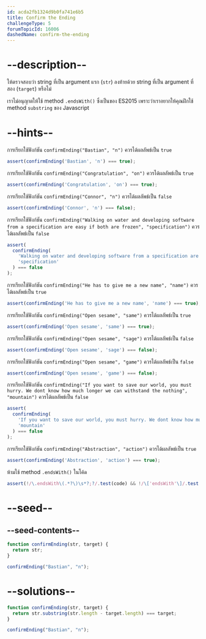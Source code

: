 ```yaml
---
id: acda2fb1324d9b0fa741e6b5
title: Confirm the Ending
challengeType: 5
forumTopicId: 16006
dashedName: confirm-the-ending
---
```


# --description--
ให้ตรวจสอบว่า string ที่เป็น argument แรก (`str`) ลงท้ายด้วย string ที่เป็น argument ที่สอง (`target`) หรือไม่

เราไม่อนุญาตให้ใช้ method `.endsWith()` ซึ่งเป็นของ ES2015 เพราะว่าเราอยากให้คุณฝึกใช้ method `substring` ของ Javascript

# --hints--

การเรียกใช้ฟังก์ชัน `confirmEnding("Bastian", "n")` ควรได้ผลลัพธ์เป็น `true`

```js
assert(confirmEnding('Bastian', 'n') === true);
```

การเรียกใช้ฟังก์ชัน `confirmEnding("Congratulation", "on")` ควรได้ผลลัพธ์เป็น `true`

```js
assert(confirmEnding('Congratulation', 'on') === true);
```

การเรียกใช้ฟังก์ชัน `confirmEnding("Connor", "n")` ควรได้ผลลัพธ์เป็น `false`

```js
assert(confirmEnding('Connor', 'n') === false);
```

การเรียกใช้ฟังก์ชัน `confirmEnding("Walking on water and developing software from a specification are easy if both are frozen", "specification")` ควรได้ผลลัพธ์เป็น `false`

```js
assert(
  confirmEnding(
    'Walking on water and developing software from a specification are easy if both are frozen',
    'specification'
  ) === false
);
```

การเรียกใช้ฟังก์ชัน `confirmEnding("He has to give me a new name", "name")` ควรได้ผลลัพธ์เป็น `true`

```js
assert(confirmEnding('He has to give me a new name', 'name') === true);
```

การเรียกใช้ฟังก์ชัน `confirmEnding("Open sesame", "same")` ควรได้ผลลัพธ์เป็น `true`

```js
assert(confirmEnding('Open sesame', 'same') === true);
```

การเรียกใช้ฟังก์ชัน `confirmEnding("Open sesame", "sage")` ควรได้ผลลัพธ์เป็น `false`

```js
assert(confirmEnding('Open sesame', 'sage') === false);
```

การเรียกใช้ฟังก์ชัน `confirmEnding("Open sesame", "game")` ควรได้ผลลัพธ์เป็น `false`

```js
assert(confirmEnding('Open sesame', 'game') === false);
```

การเรียกใช้ฟังก์ชัน `confirmEnding("If you want to save our world, you must hurry. We dont know how much longer we can withstand the nothing", "mountain")` ควรได้ผลลัพธ์เป็น `false`

```js
assert(
  confirmEnding(
    'If you want to save our world, you must hurry. We dont know how much longer we can withstand the nothing',
    'mountain'
  ) === false
);
```

การเรียกใช้ฟังก์ชัน `confirmEnding("Abstraction", "action")` ควรได้ผลลัพธ์เป็น `true`

```js
assert(confirmEnding('Abstraction', 'action') === true);
```

ห้ามใช้ method `.endsWith()` ในโค้ด

```js
assert(!/\.endsWith\(.*?\)\s*?;?/.test(code) && !/\['endsWith'\]/.test(code));
```

# --seed--

## --seed-contents--

```js
function confirmEnding(str, target) {
  return str;
}

confirmEnding("Bastian", "n");
```

# --solutions--

```js
function confirmEnding(str, target) {
  return str.substring(str.length - target.length) === target;
}

confirmEnding("Bastian", "n");
```
